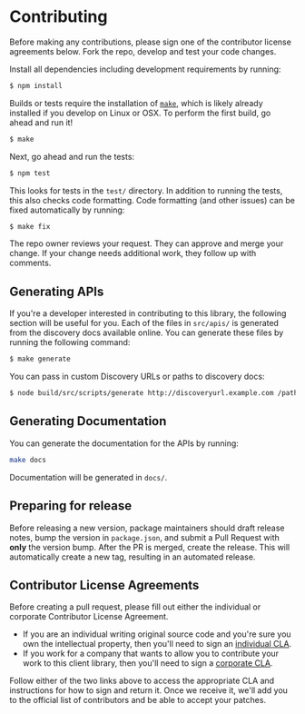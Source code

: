 # Contributing
Before making any contributions, please sign one of the contributor license agreements below. Fork the repo, develop and test your code changes.

Install all dependencies including development requirements by running:

``` sh
$ npm install
```

Builds or tests require the installation of [`make`](https://www.gnu.org/software/make/), which is likely already installed if you develop on Linux or OSX.  To perform the first build, go ahead and run it!

``` sh
$ make
```

Next, go ahead and run the tests:

```sh
$ npm test
```

This looks for tests in the `test/` directory.  In addition to running the tests, this also checks code formatting.  Code formatting (and other issues) can be fixed automatically by running:

```sh
$ make fix
```

The repo owner reviews your request. They can approve and merge your change. If your change needs additional work, they follow up with comments.

## Generating APIs
If you're a developer interested in contributing to this library, the following section will be useful for you. Each of the files in `src/apis/` is generated from the discovery docs available online. You can generate these files by running the following command:

``` sh
$ make generate
```

You can pass in custom Discovery URLs or paths to discovery docs:

``` sh
$ node build/src/scripts/generate http://discoveryurl.example.com /path/to/discoverydoc.json
```

## Generating Documentation
You can generate the documentation for the APIs by running:

``` sh
make docs
```

Documentation will be generated in `docs/`.

## Preparing for release
Before releasing a new version, package maintainers should draft release notes, bump the version in `package.json`, and submit a Pull Request with **only** the version bump. After the PR is merged, create the release.  This will automatically create a new tag, resulting in an automated release.

## Contributor License Agreements
Before creating a pull request, please fill out either the individual or corporate Contributor License Agreement.

* If you are an individual writing original source code and you're sure you own the intellectual property, then you'll need to sign an [individual CLA][indv-cla].
* If you work for a company that wants to allow you to contribute your work to this client library, then you'll need to sign a [corporate CLA][corp-cla].

Follow either of the two links above to access the appropriate CLA and instructions for how to sign and return it. Once we receive it, we'll add you to the official list of contributors and be able to accept your patches.

[js-guide]: https://google.github.io/styleguide/jsguide.html
[c-linter]: https://code.google.com/p/closure-linter/
[indv-cla]: https://developers.google.com/open-source/cla/individual
[corp-cla]: https://developers.google.com/open-source/cla/corporate
